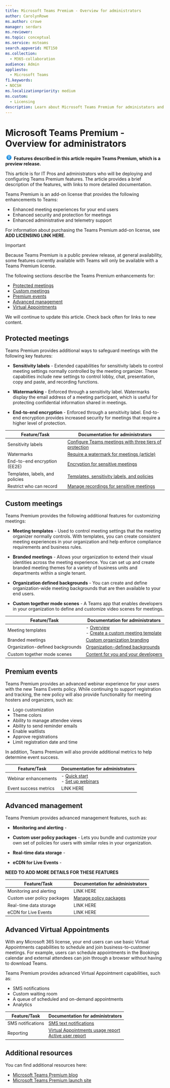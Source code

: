 ```yaml
---
title: Microsoft Teams Premium - Overview for administrators
author: CarolynRowe
ms.author: crowe
manager: serdars
ms.reviewer: 
ms.topic: conceptual
ms.service: msteams
search.appverid: MET150
ms.collection:
  - M365-collaboration
audience: Admin
appliesto:
  - Microsoft Teams
f1.keywords:
- NOCSH
ms.localizationpriority: medium
ms.custom:
  - Licensing
description: Learn about Microsoft Teams Premium for administators and IT Professionals.
---
```


# Microsoft Teams Premium - Overview for administrators

![Information icon](media/info.png) **Features described in this article require Teams Premium, which is a preview release.**

This article is for IT Pros and administrators who will be deploying and configuring Teams Premium features. The article provides a brief description of the features, with links to more detailed documentation.

Teams Premium is an add-on license that provides the following enhancements to Teams:  

-	Enhanced meeting experiences for your end users
-	Enhanced security and protection for meetings 
-	Enhanced administrative and telemetry support

For information about purchasing the Teams Premium add-on license, see **ADD LICENSING LINK HERE**.

> [!IMPORTANT]
> Because Teams Premium is a public preview release, at general availability, some features currently available with Teams will only be available with a Teams Premium license. 

The following sections describe the Teams Premium enhancements for:

- [Protected meetings](#protected-meetings)
- [Custom meetings](#custom-meetings)
- [Premium events](#premium-events)
- [Advanced management](#advanced-management)
- [Virtual Appointments](#advanced-virtual-appointments)

We will continue to update this article. Check back often for links to new content.

## Protected meetings

Teams Premium provides additional ways to safeguard meetings with the following key features: 

- **Sensitivity labels** - Extended capabilities for sensitivity labels to control meeting settings normally controlled by the meeting organizer. These capabiities include new settings to control lobby, chat, presentation, copy and paste, and recording functions.

- **Watermarking** - Enforced through a sensitivity label. Watermarks display the email address of a meeting participant, which is useful for protecting confidential information shared in meetings. 

- **End-to-end encryption** - Enforced through a sensitivity label. End-to-end encryption provides increased security for meetings that require a higher level of protection.




| Feature/Task  | Documentation for administrators |
| -------------------- | ----------- | 
| Sensitivity labels | [Configure Teams meetings with three tiers of protection](https://review.learn.microsoft.com/en-us/MicrosoftTeams/01-configure-meetings-three-tiers-protection?branch=mikeplum-compliant-meetings) | 
| Watermarks | [Require a watermark for meetings (article)](https://review.learn.microsoft.com/en-us/microsoftteams/10-watermark-meeting-content-video?branch=mikeplum-compliant-meetings) |
| End-to-end encryption (EE2E) | [Encryption for sensitive meetings](https://review.learn.microsoft.com/en-us/microsoftteams/09-end-to-end-encrypted-meetings?branch=mikeplum-compliant-meetings) | 
| Templates, labels, and policies | [Templates, sensitivity labels, and policies](https://review.learn.microsoft.com/en-us/microsoftteams/11-meeting-templates-sensitivity-labels-policies?branch=mikeplum-compliant-meetings)
| Restrict who can record | [Manage recordings for sensitive meetings](https://review.learn.microsoft.com/en-us/microsoftteams/05-manage-meeting-recording-options?branch=mikeplum-compliant-meetings) | 




## Custom meetings

Teams Premium provides the following additional features for customizing meetings:

- **Meeting templates** - Used to control meeting settings that the meeting organizer normally controls. With templates, you can create consistent meeting experiences in your organization and help enforce compliance requirements and business rules.

- **Branded meetings** - Allows your organization to extend their visual identities across the meeting experience. You can set up and create branded meeting themes for a variety of business units and departments within a single tenant.

- **Organization defined backgrounds** - You can create and define organization-wide meeting backgrounds that are then available to your end users. 

- **Custom together mode scenes** -  A Teams app that enables developers in your organization to define and customize video scenes for meetings.  

| Feature/Task | Documentation for administrators |
| -------------------- | ----------- | 
| Meeting templates | - [Overview](https://review.learn.microsoft.com/en-us/microsoftteams/12-custom-meeting-templates-overview?branch=mikeplum-compliant-meetings)<br>- [Create a custom meeting template](https://review.learn.microsoft.com/en-us/microsoftteams/13-create-custom-meeting-template?branch=mikeplum-compliant-meetings)|
| Branded meetings | [Custom organization branding](https://review.learn.microsoft.com/en-us/MicrosoftTeams/custom-branding-meetings?branch=heidip-branded-meetings-2022) | 
| Organization-defined backgrounds | [Organization-defined backgrounds](https://review.learn.microsoft.com/en-us/MicrosoftTeams/custom-org-defined-backgrounds?branch=pr-en-us-10519) | 
| Custom together mode scenes | [Content for you and your developers](https://learn.microsoft.com/microsoftteams/platform/apps-in-teams-meetings/teams-together-mode) | 



## Premium events

Teams Premium provides an advanced webinar experience for your users with the new Teams Events policy. While continuing to support registration and tracking, the new policy will also provide functionality for meeting hosters and organizers, such as:

-	Logo customization
-	Theme colors
-	Ability to manage attendee views
-	Ability to send reminder emails
-	Enable waitlists 
-	Approve registrations
-	Limit registration date and time


In addition, Teams Premium will also provide additional metrics to help determine event success.


| Feature/Task | Documentation for administrators | 
| -------------------- | ----------- | 
| Webinar enhancements | - [Quick start](https://review.learn.microsoft.com/en-us/microsoftteams/quick-start-meetings-live-events?branch=mabond-webinar-v2-updates)<br>- [Set up webinars](https://review.learn.microsoft.com/en-us/microsoftteams/set-up-webinars?branch=mabond-webinar-v2-updates) | 
| Event success metrics | LINK HERE | 


## Advanced management

Teams Premium provides advanced management features, such as:

- **Monitoring and alerting** - 

- **Custom user policy packages** - Lets you bundle and customize your own set of policies for users with similar roles in your organization.

- **Real-time data storage** - 

- **eCDN for Live Events** - 

**NEED TO ADD MORE DETAILS FOR THESE FEATURES**

| Feature/Task  | Documentation for administrators | 
| -------------------- | ----------- | 
| Monitoring and alerting | LINK HERE | 
| Custom user policy packages | [Manage policy packages](https://review.learn.microsoft.com/en-us/microsoftteams/manage-policy-packages?branch=mabond-custom-policy-packages-premium) | 
| Real-time data storage | LINK HERE | 
| eCDN for Live Events | LINK HERE | 

## Advanced Virtual Appointments

With any Microsoft 365 license, your end users can use basic Virtual Appointments capabilities to schedule and join business-to-customer meetings. For example, users can schedule appointments in the Bookings calendar and external attendees can join through a browser without having to download Teams. 

Teams Premium provides advanced Virtual Appointment capabilities, such as:

- SMS notifications
- Custom waiting room
- A queue of scheduled and on-demand appointments
- Analytics

| Feature/Task  | Documentation for administrators | 
| -------------------- | ----------- | 
| SMS notifications  | [SMS text notifications](https://review.learn.microsoft.com/en-us/microsoftteams/bookings-app-admin?branch=v-lanachin-va-app#sms-text-notifications) | 
| Reporting | [Virtual Appointments usage report](https://review.learn.microsoft.com/en-us/microsoft-365/frontline/virtual-appointments-usage-report?branch=v-lanachin-bookings-prem&view=o365-worldwide)<br>[Active user report](https://review.learn.microsoft.com/en-us/microsoft-365/frontline/virtual-appointments-usage-report?branch=v-lanachin-bookings-prem&view=o365-worldwide) | 



## Additional resources

You can find additional resources here:

- [Microsoft Teams Premium blog](https://www.microsoft.com/microsoft-365/blog/2022/10/12/introducing-microsoft-teams-premium-the-better-way-to-meet/)
- [Microsoft Teams Premium launch site](https://www.microsoft.com/en-us/microsoft-teams/premium)


